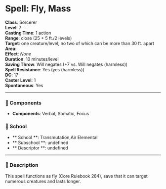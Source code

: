 
# Spell: Fly, Mass
**Class**: Sorcerer  
**Level**: 7  
**Casting Time**: 1 action  
**Range**: close (25 + 5 ft./2 levels)  
**Target**: one creature/level, no two of which can be more than 30 ft. apart  
**Area**:   
**Effect**: _None_  
**Duration**: 10 minutes/level  
**Saving Throw**: Will negates (+7 vs. Will negates (harmless))  
**Spell Resistance**: Yes (yes (harmless))  
**DC**: 17  
**Caster Level**: 1  
**Spontaneous**: Yes

---

### 🔮 Components
- **Components**: Verbal, Somatic, Focus

### 🏫 School
- ** School **: Transmutation,Air Elemental
- ** Subschool **: undefined
- ** Descriptor **: undefined
---

### 📜 Description
This spell functions as fly (Core Rulebook 284), save that it can target numerous creatures and lasts longer.
